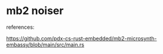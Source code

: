 # mb2 noiser

references:

https://github.com/pdx-cs-rust-embedded/mb2-microsynth-embassy/blob/main/src/main.rs
